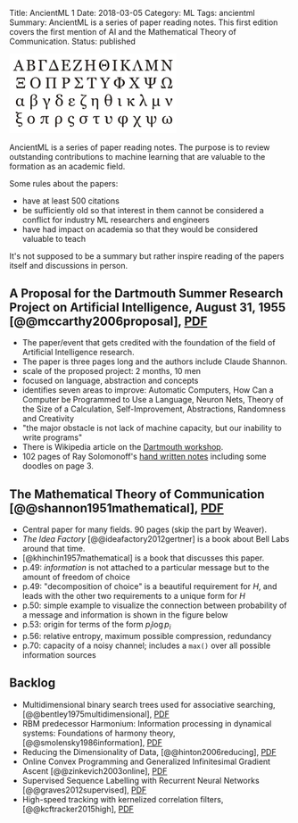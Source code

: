 Title: AncientML 1
Date: 2018-03-05
Category: ML
Tags: ancientml
Summary: AncientML is a series of paper reading notes. This first edition covers the first mention of AI and the Mathematical Theory of Communication.
Status: published

<img class="img-thumbnail float-right" src="/images/ancientml-logo.png" width="300" alt="AncientML Logo" />

AncientML is a series of paper reading notes. The purpose is to review
outstanding contributions to machine learning that are valuable to the
formation as an academic field.

Some rules about the papers:

* have at least 500 citations
* be sufficiently old so that interest in them cannot be considered
  a conflict for industry ML researchers and engineers
* have had impact on academia so that they would be considered valuable to teach

It's not supposed to be a summary but rather inspire reading of
the papers itself and discussions in person.


## A Proposal for the Dartmouth Summer Research Project on Artificial Intelligence, August 31, 1955 [@@mccarthy2006proposal], [PDF](https://www.aaai.org/ojs/index.php/aimagazine/article/download/1904/1802)

* The paper/event that gets credited with the foundation of the field of Artificial Intelligence research.
* The paper is three pages long and the authors include Claude Shannon.
* scale of the proposed project: 2 months, 10 men
* focused on language, abstraction and concepts
* identifies seven areas to improve: Automatic Computers, How Can a Computer be
  Programmed to Use a Language, Neuron Nets, Theory of the Size of a Calculation,
  Self-Improvement, Abstractions, Randomness and Creativity
* "the major obstacle is not lack of machine capacity, but our inability to write programs"
* There is Wikipedia article on the [Dartmouth workshop](https://en.wikipedia.org/wiki/Dartmouth_workshop).
* 102 pages of Ray Solomonoff's
  [hand written notes](http://raysolomonoff.com/dartmouth/notebook/notebook.html)
  including some doodles on page 3.


## The Mathematical Theory of Communication [@@shannon1951mathematical], [PDF](http://pubman.mpdl.mpg.de/pubman/item/escidoc:2383164/component/escidoc:2383163/Shannon_Weaver_1949_Mathematical.pdf)

* Central paper for many fields. 90 pages (skip the part by Weaver).
* _The Idea Factory_ [@@ideafactory2012gertner] is a book about Bell Labs around that time.
* [@khinchin1957mathematical] is a book that discusses this paper.
* p.49: _information_ is not attached to a particular message but to the amount of
  freedom of choice
* p.49: "decomposition of choice" is a beautiful requirement for $H$, and leads with
  the other two requirements to a unique form for $H$
* p.50: simple example to visualize the connection between probability of a message and information is shown in the figure below
* p.53: origin for terms of the form $p_i\log{}p_i$
* p.56: relative entropy, maximum possible compression, redundancy
* p.70: capacity of a noisy channel; includes a `max()` over all possible information sources


## Backlog

* Multidimensional binary search trees used for associative searching,
  [@@bentley1975multidimensional],
  [PDF](http://citeseerx.ist.psu.edu/viewdoc/download?doi=10.1.1.160.335&rep=rep1&type=pdf)
* RBM predecessor Harmonium: Information processing in dynamical systems: Foundations of harmony theory,
  [@@smolensky1986information], [PDF](http://stanford.edu/~jlmcc/papers/PDP/Volume%201/Chap6_PDP86.pdf)
* Reducing the Dimensionality of Data,
  [@@hinton2006reducing], [PDF](http://www.cs.toronto.edu/~hinton/science.pdf)
* Online Convex Programming and Generalized Infinitesimal Gradient Ascent
  [@@zinkevich2003online], [PDF](http://www.aaai.org/Papers/ICML/2003/ICML03-120.pdf)
* Supervised Sequence Labelling with Recurrent Neural Networks
  [@@graves2012supervised], [PDF](https://www.cs.toronto.edu/~graves/preprint.pdf)
* High-speed tracking with kernelized correlation filters,
  [@@kcftracker2015high], [PDF](https://arxiv.org/pdf/1404.7584)
